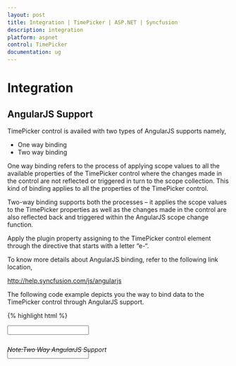 ```yaml
---
layout: post
title: Integration | TimePicker | ASP.NET | Syncfusion
description: integration
platform: aspnet
control: TimePicker
documentation: ug
---
```


# Integration

## AngularJS Support

TimePicker control is availed with two types of AngularJS supports namely, 

* One way binding
* Two way binding 

One way binding refers to the process of applying scope values to all the available properties of the TimePicker control where the changes made in the control are not reflected or triggered in turn to the scope collection. This kind of binding applies to all the properties of the TimePicker control.

Two-way binding supports both the processes – it applies the scope values to the TimePicker properties as well as the changes made in the control are also reflected back and triggered within the AngularJS scope change function.

Apply the plugin property assigning to the TimePicker control element through the directive that starts with a letter “e-“.

To know more details about AngularJS binding, refer to the following link location,

<http://help.syncfusion.com/js/angularjs>

The following code example depicts you the way to bind data to the TimePicker control through AngularJS support.


{% highlight html %}

 <html ng-app="TimeCtrl">
    <head>
        <title>Essential Studio for JavaScript : Timepicker AngularJS</title>
        <meta name="viewport" content="width=device-width, initial-scale=1.0" charset="utf-8" />
        <link href="[http://cdn.syncfusion.com/{{site.releaseversion}} /js/web/flat-azure/ej.web.all.min.css](http://cdn.syncfusion.com/13.1.0.21/js/web/flat-azure/ej.web.all.min.css)" rel="stylesheet" />
        <!--scripts-->
        <script src="http://cdn.syncfusion.com/js/assets/external/jquery-1.10.2.min.js"></script>
        <script src="http://cdn.syncfusion.com/js/assets/external/jquery.globalize.min.js"> </script>
        <script src="http://cdn.syncfusion.com/js/assets/external/jquery.easing.1.3.min.js"> </script>
        <script src="http://cdn.syncfusion.com/js/assets/external/angular.min.js"></script>
        <script src="[http://cdn.syncfusion.com/{{site.releaseversion}} /js/web/ej.web.all.min.js](http://cdn.syncfusion.com/13.1.0.21/js/web/ej.web.all.min.js)"></script>
        <script src="[http://cdn.syncfusion.com/{{site.releaseversion}} /js/web/ej.unobtrusive.min.js](http://cdn.syncfusion.com/13.1.0.21/js/web/ej.unobtrusive.min.js)"></script>
        <script src="[http://cdn.syncfusion.com/{{site.releaseversion}} /js/ej.widget.angular.min.js](http://cdn.syncfusion.com/13.1.0.21/js/ej.widget.angular.min.js)"> </script>
    </head>
    <body ng-controller="TimePickerCtrl">
        <div class="content-container-fluid">
            <div class="row">
                <div class="cols-sample-area">
                    <div class="frame" style="width: 30%; height: 17px;">
                        <div id="control" style="float: left;width: 45%;">
                            <input id="time" type="text" ej-timepicker e-value="tvalue" />
                            <h6><span style="font-style: italic; font-weight: normal; position: absolute; margin-top: 5px;">Note:Two Way AngularJS Support</span></h6>
                        </div>
                        <div id="binding" style=" float right;width 45%;">
                            <input id="timectrl" type="text" ej-timepicker e-value="tvalue" e-interval="10" />
                        </div>
                    </div>
                </div>
            </div>
        </div>
        <script type="text/javascript">
        angular.module('TimeCtrl', ['ejangular'])
               .controller('TimePickerCtrl', function ($scope) {
                   $scope.tvalue = "12:50 AM";
               });
        </script>
        <style type="text/css" class="cssStyles">
            .control {
                margin: 0 auto;
                width: 136px;
            }

            #time_timewidget, #timectrl_timewidget {
                width: 84%;
            }

            #timeValue {
                text-indent: 10px;
            }
        </style>
    </body>
</html>

{% endhighlight %}


Run the above code to render the following output.

![](Integration_images/Integration_img1.png) 



## KnockoutJS Support

KnockoutJS support allows you to bind the ASPX elements against any of the available data model.

Two types of KnockoutJS binding are supported,

* One-way binding
* Two-way binding

One way binding refers to the process of applying observable values to all the available properties of the TimePicker control, where the changes made in the control are not reflected and triggered in turn to the observable collection. This kind of binding applies to all the properties of the TimePicker control.

Two-way binding supports both the processes – it applies the observable values to the TimePicker control properties as well as the changes made in the TimePicker control are also reflected back and triggered within the observable collections. 

For more information about the KnockoutJS binding, refer to the following link location,

<http://help.syncfusion.com/js/knockoutjs>

The following example depicts the way to bind data to the TimePicker control through the KnockoutJS support that enables and populates data to the TimePicker control based on the value set to another TimePicker control.

{% highlight html %}

<html>
<head>
    <title>Essential Studio for JavaScript : Timepicker KnockoutJS</title>
    <meta name="viewport" content="width=device-width, initial-scale=1.0" charset="utf-8"  />
    <!-- Style sheet for default theme (flat azure) -->
    <link href=" [http://cdn.syncfusion.com/{{site.releaseversion}} /js/web/flat-azure/ej.web.all.min.css](http://cdn.syncfusion.com/13.1.0.21/js/web/flat-azure/ej.web.all.min.css)" rel="stylesheet" />
    <!--scripts-->
    <script src="http://cdn.syncfusion.com/js/assets/external/jquery-1.10.2.min.js"></script>
    <script src="http://cdn.syncfusion.com/js/assets/external/jquery.globalize.min.js"> </script>
    <script src="http://cdn.syncfusion.com/js/assets/external/jquery.easing.1.3.min.js"> </script>
    <script src="http://cdn.syncfusion.com/js/assets/external/knockout.min.js"></script>    
    <script src="[http://cdn.syncfusion.com/{{site.releaseversion}} /js/web/ej.web.all.min.js](http://cdn.syncfusion.com/13.1.0.21/js/web/ej.web.all.min.js)"></script>
    <script src="[http://cdn.syncfusion.com/{{site.releaseversion}} /js/web/ej.unobtrusive.min.js](http://cdn.syncfusion.com/13.1.0.21/js/web/ej.unobtrusive.min.js)"></script>
    <script src="[http://cdn.syncfusion.com/{{site.releaseversion}} /js/ej.widget.ko.min.js](http://cdn.syncfusion.com/13.1.0.21/js/ej.widget.ko.min.js)"></script>
</head>
    <!--Adds custom scripts here -->
</head>
<body>
    <div class="content-container-fluid">      
            <div class="row">                
                <div class="cols-sample-area">                                  
                    <div class="frame">
                        <div class="control" style="width: 136px;">
                             <label style="width: 130px;">Select Show Time </label>
                             <input id="time" type="text" data-bind="ejTimePicker:{value:tvalue }"/>
                        </div>
                     </div>                    
                </div>
                <div id="sampleProperties">
                   <div class="prop-grid">
                      <div class="row">
                         <div class="col-md-3">Time Value</div>
                         <div class="col-md-3">
                             <input type="text" id="timeValue" class="input ejinputtext" value="" data-bind="value: tvalue" />
                         </div>
                         <div class="col-md-3">Selected time</div>
                         <div class="col-md-3">
                            <input type="button" class="e-btn inputBtn" id="gettime" value="Get Time" />
   				         </div>
                      </div>		
                  </div>
           </div>
       </div>
    </div>
    <script type="text/javascript">
       window.viewModel = {
            //TimePicker
            tvalue: ko.observable("11:30 AM")       
        }
        $(function () {
            // Declaration
            ko.applyBindings(viewModel);
            var timeObj = $('#time').data("ejTimePicker");
            $("#gettime").click(function () {
                alert("Selected time is : " + timeObj.getValue());
            });
            $("#sampleProperties").ejPropertiesPanel();
        });
    </script>
 </body>
</html>

{% endhighlight %}



Run the above code to render the following output.

![](Integration_images/Integration_img2.png) 



